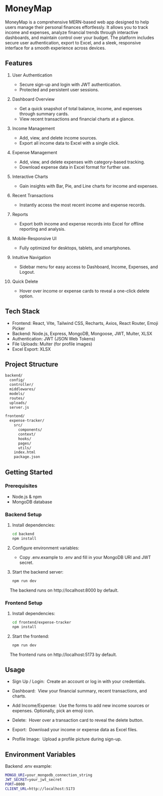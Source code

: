 # MoneyMap
MoneyMap is a comprehensive MERN-based web app designed to help users manage their personal finances effortlessly. It allows you to track income and expenses, analyze financial trends through interactive dashboards, and maintain control over your budget. The platform includes secure user authentication, export to Excel, and a sleek, responsive interface for a smooth experience across devices.
## Features
1. User Authentication
   - Secure sign-up and login with JWT authentication.
   - Protected and persistent user sessions.

2. Dashboard Overview
   - Get a quick snapshot of total balance, income, and expenses through summary cards.
   - View recent transactions and financial charts at a glance.

3. Income Management
   - Add, view, and delete income sources.
   - Export all income data to Excel with a single click.

4. Expense Management
   - Add, view, and delete expenses with category-based tracking.
   - Download expense data in Excel format for further use.

5. Interactive Charts
   - Gain insights with Bar, Pie, and Line charts for income and expenses.

6. Recent Transactions
   - Instantly access the most recent income and expense records.

7. Reports
   - Export both income and expense records into Excel for offline reporting and analysis.

8. Mobile-Responsive UI
   - Fully optimized for desktops, tablets, and smartphones.

9. Intuitive Navigation
   - Sidebar menu for easy access to Dashboard, Income, Expenses, and Logout.

10. Quick Delete
    - Hover over income or expense cards to reveal a one-click delete option.

## Tech Stack
 - Frontend: React, Vite, Tailwind CSS, Recharts, Axios, React Router, Emoji Picker
 - Backend: Node.js, Express, MongoDB, Mongoose, JWT, Multer, XLSX
 - Authentication: JWT (JSON Web Tokens)
 - File Uploads: Multer (for profile images)
 - Excel Export: XLSX

## Project Structure
```bash
backend/
  config/
  controller/
  middlewares/
  models/
  routes/
  uploads/
  server.js

frontend/
  expense-tracker/
    src/
      components/
      context/
      hooks/
      pages/
      utils/
    index.html
    package.json
```

## Getting Started
### Prerequisites
 - Node.js & npm
 - MongoDB database

### Backend Setup
1. Install dependencies:
   ```bash
   cd backend
   npm install

2. Configure environment variables:
   - Copy .env.example to .env and fill in your MongoDB URI and JWT secret.

3. Start the backend server:
   ```bash
   npm run dev
&nbsp;&nbsp;&nbsp;&nbsp;The backend runs on http://localhost:8000 by default.

### Frontend Setup
1. Install dependencies:
   ```bash
   cd frontend/expense-tracker
   npm install

2. Start the frontend:
   ```bash
   npm run dev
&nbsp;&nbsp;&nbsp;&nbsp;The frontend runs on http://localhost:5173 by default.


## Usage
 - Sign Up / Login:
&nbsp;Create an account or log in with your credentials.

 - Dashboard:
&nbsp;View your financial summary, recent transactions, and charts.

 - Add Income/Expense:
&nbsp;Use the forms to add new income sources or expenses. Optionally, pick an emoji icon.

 - Delete:
&nbsp;Hover over a transaction card to reveal the delete button.

 - Export:
&nbsp;Download your income or expense data as Excel files.

 - Profile Image:
&nbsp;Upload a profile picture during sign-up.

## Environment Variables
Backend .env example:
```bash
MONGO_URI=your_mongodb_connection_string
JWT_SECRET=your_jwt_secret
PORT=8000
CLIENT_URL=http://localhost:5173
```
